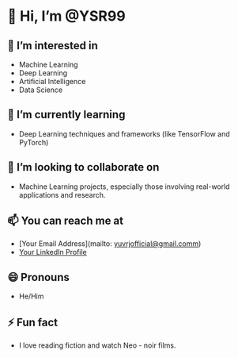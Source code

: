 # 👋 Hi, I’m @YSR99

## 👀 I’m interested in
- Machine Learning
- Deep Learning
- Artificial Intelligence
- Data Science

## 🌱 I’m currently learning
- Deep Learning techniques and frameworks (like TensorFlow and PyTorch)

## 💞️ I’m looking to collaborate on
- Machine Learning projects, especially those involving real-world applications and research.

## 📫 You can reach me at
- [Your Email Address](mailto: yuvrjofficial@gmail.comm)  
- [Your LinkedIn Profile](https://www.linkedin.com/in/yuvraj-rana-01ba9824b/)

## 😄 Pronouns
- He/Him

## ⚡ Fun fact
- I love reading fiction and watch Neo - noir films.
